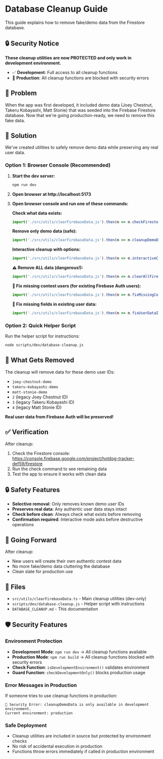 # Database Cleanup Guide

This guide explains how to remove fake/demo data from the Firestore database.

## 🔒 Security Notice

**These cleanup utilities are now PROTECTED and only work in development environment.**

- ✅ **Development**: Full access to all cleanup functions
- 🚨 **Production**: All cleanup functions are blocked with security errors

## 🎯 Problem

When the app was first developed, it included demo data (Joey Chestnut, Takeru Kobayashi, Matt Stonie) that was seeded into the Firebase Firestore database. Now that we're going production-ready, we need to remove this fake data.

## 🧹 Solution

We've created utilities to safely remove demo data while preserving any real user data.

### Option 1: Browser Console (Recommended)

1. **Start the dev server:**
   ```bash
   npm run dev
   ```

2. **Open browser at http://localhost:5173**

3. **Open browser console and run one of these commands:**

   **Check what data exists:**
   ```javascript
   import('./src/utils/clearFirebaseData.js').then(m => m.checkFirestoreData())
   ```

   **Remove only demo data (safe):**
   ```javascript
   import('./src/utils/clearFirebaseData.js').then(m => m.cleanupDemoData())
   ```

   **Interactive cleanup with options:**
   ```javascript
   import('./src/utils/clearFirebaseData.js').then(m => m.interactiveCleanup())
   ```

   **⚠️ Remove ALL data (dangerous!):**
   ```javascript
   import('./src/utils/clearFirebaseData.js').then(m => m.clearAllFirestoreData())
   ```

   **🔧 Fix missing contest users (for existing Firebase Auth users):**
   ```javascript
   import('./src/utils/clearFirebaseData.js').then(m => m.fixMissingContestUsers())
   ```

   **🔧 Fix missing fields in existing user data:**
   ```javascript
   import('./src/utils/clearFirebaseData.js').then(m => m.fixUserDataIntegrity())
   ```

### Option 2: Quick Helper Script

Run the helper script for instructions:
```bash
node scripts/dev/database-cleanup.js
```

## 🎯 What Gets Removed

The cleanup will remove data for these demo user IDs:
- `joey-chestnut-demo`
- `takeru-kobayashi-demo`  
- `matt-stonie-demo`
- `2` (legacy Joey Chestnut ID)
- `3` (legacy Takeru Kobayashi ID)
- `4` (legacy Matt Stonie ID)

**Real user data from Firebase Auth will be preserved!**

## ✅ Verification

After cleanup:
1. Check the Firestore console: https://console.firebase.google.com/project/hotdog-tracker-def59/firestore
2. Run the check command to see remaining data
3. Test the app to ensure it works with clean data

## 🔒 Safety Features

- **Selective removal**: Only removes known demo user IDs
- **Preserves real data**: Any authentic user data stays intact
- **Check before clean**: Always check what exists before removing
- **Confirmation required**: Interactive mode asks before destructive operations

## 🚀 Going Forward

After cleanup:
- New users will create their own authentic contest data
- No more fake/demo data cluttering the database
- Clean slate for production use

## 📝 Files

- `src/utils/clearFirebaseData.ts` - Main cleanup utilities (dev-only)
- `scripts/dev/database-cleanup.js` - Helper script with instructions
- `DATABASE_CLEANUP.md` - This documentation

## 🛡️ Security Features

### Environment Protection
- **Development Mode**: `npm run dev` → All cleanup functions available
- **Production Mode**: `npm run build` → All cleanup functions blocked with security errors
- **Check Function**: `isDevelopmentEnvironment()` validates environment
- **Guard Function**: `checkDevelopmentOnly()` blocks production usage

### Error Messages in Production
If someone tries to use cleanup functions in production:
```text
🚨 Security Error: cleanupDemoData is only available in development environment. 
Current environment: production
```

### Safe Deployment
- Cleanup utilities are included in source but protected by environment checks
- No risk of accidental execution in production
- Functions throw errors immediately if called in production environment